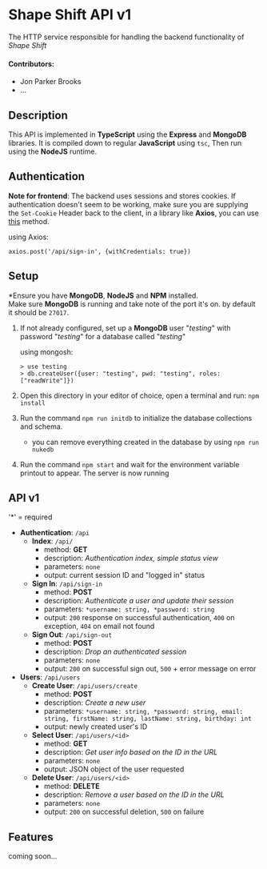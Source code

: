# Shape Shift API v1
The HTTP service responsible for handling the backend functionality of _Shape Shift_

#### Contributors:
- Jon Parker Brooks
- ...

## Description
This API is implemented in __TypeScript__ using the __Express__ and __MongoDB__ libraries. It is compiled down to regular __JavaScript__ using `tsc`, Then run using the __NodeJS__ runtime.

## Authentication
__Note for frontend__: The backend uses sessions and stores cookies. If authentication doesn't seem to be working, make sure you are supplying the `Set-Cookie` Header back to the client, in a library like __Axios__, you can use [this](https://stackoverflow.com/a/43178070) method.  

using Axios:
```
axios.post('/api/sign-in', {withCredentials: true})
```

## Setup
*Ensure you have __MongoDB__, __NodeJS__ and __NPM__ installed.  
Make sure __MongoDB__ is running and take note of the port it's on. by default it should be `27017`.
1. If not already configured, set up a __MongoDB__ user "_testing_" with password "_testing_" for a database called "_testing_"

    using mongosh:
    ```
    > use testing
    > db.createUser({user: "testing", pwd: "testing", roles: ["readWrite"]})
    ```
2. Open this directory in your editor of choice, open a terminal and run: `npm install`
3. Run the command `npm run initdb` to initialize the database collections and schema.
    - you can remove everything created in the database by using `npm run nukedb` 
4. Run the command `npm start` and wait for the environment variable printout to appear. The server is now running

## API v1
'*' = required
- __Authentication__: `/api`
  - __Index__: `/api/`
    - method: __GET__
    - description: _Authentication index, simple status view_
    - parameters: `none`
    - output: current session ID and "logged in" status
  - __Sign In__: `/api/sign-in`
    - method: __POST__
    - description: _Authenticate a user and update their session_
    - parameters: `*username: string, *password: string`
    - output: `200` response on successful authentication, `400` on exception, `404` on email not found
  - __Sign Out__: `/api/sign-out`
    - method: __POST__
    - description: _Drop an authenticated session_
    - parameters: `none`
    - output: `200` on successful sign out, `500` + error message on error
- __Users__: `/api/users`
  - __Create User__: `/api/users/create`
    - method: __POST__
    - description: _Create a new user_
    - parameters: `*username: string, *password: string, email: string, firstName: string, lastName: string, birthday: int`
    - output: newly created user's ID
  - __Select User__: `/api/users/<id>`
    - method: __GET__
    - description: _Get user info based on the ID in the URL_
    - parameters: `none`
    - output: JSON object of the user requested
  - __Delete User__: `/api/users/<id>`
    - method: __DELETE__
    - description: _Remove a user based on the ID in the URL_
    - parameters: `none`
    - output: `200` on successful deletion, `500` on failure

## Features
coming soon...